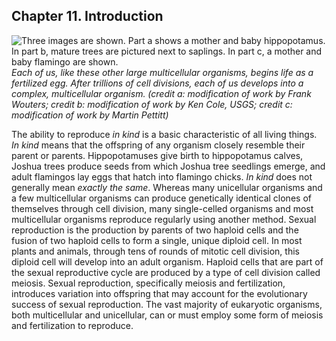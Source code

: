 ##  Chapter 11. Introduction 

![Three images are shown. Part a shows a mother and baby hippopotamus. In part b, mature trees are pictured next to saplings. In part c, a mother and baby flamingo are shown.][1] _Each of us, like these other large multicellular organisms, begins life as a fertilized egg. After trillions of cell divisions, each of us develops into a complex, multicellular organism. (credit a: modification of work by Frank Wouters; credit b: modification of work by Ken Cole, USGS; credit c: modification of work by Martin Pettitt)_

The ability to reproduce _in kind_ is a basic characteristic of all living things. _In kind_ means that the offspring of any organism closely resemble their parent or parents. Hippopotamuses give birth to hippopotamus calves, Joshua trees produce seeds from which Joshua tree seedlings emerge, and adult flamingos lay eggs that hatch into flamingo chicks. _In kind_ does not generally mean _exactly the same_. Whereas many unicellular organisms and a few multicellular organisms can produce genetically identical clones of themselves through cell division, many single-celled organisms and most multicellular organisms reproduce regularly using another method. Sexual reproduction is the production by parents of two haploid cells and the fusion of two haploid cells to form a single, unique diploid cell. In most plants and animals, through tens of rounds of mitotic cell division, this diploid cell will develop into an adult organism. Haploid cells that are part of the sexual reproductive cycle are produced by a type of cell division called meiosis. Sexual reproduction, specifically meiosis and fertilization, introduces variation into offspring that may account for the evolutionary success of sexual reproduction. The vast majority of eukaryotic organisms, both multicellular and unicellular, can or must employ some form of meiosis and fertilization to reproduce.

   [1]: https://cnx.org/resources/cd9a939cf925476d41e6ade5e63538722ce9e4f5/Figure_07_00_02abc.jpg

